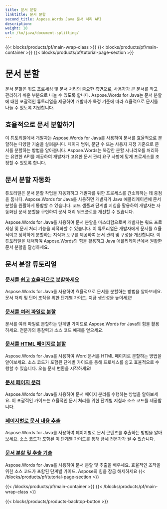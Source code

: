 ```yaml
---
title: 문서 분할
linktitle: 문서 분할
second_title: Aspose.Words Java 문서 처리 API
description: 
weight: 18
url: /ko/java/document-splitting/
---
```


{{< blocks/products/pf/main-wrap-class >}}
{{< blocks/products/pf/main-container >}}
{{< blocks/products/pf/tutorial-page-section >}}

# 문서 분할


문서 분할은 워드 프로세싱 및 문서 처리의 중요한 측면으로, 사용자가 큰 문서를 작고 관리하기 쉬운 부분으로 나눌 수 있도록 합니다. Aspose.Words for Java는 문서 분할에 대한 포괄적인 튜토리얼을 제공하여 개발자가 특정 기준에 따라 효율적으로 문서를 나눌 수 있도록 지원합니다.

## 효율적으로 문서 분할하기

이 튜토리얼에서 개발자는 Aspose.Words for Java를 사용하여 문서를 효율적으로 분할하는 다양한 기술을 살펴봅니다. 페이지 범위, 문단 수 또는 사용자 지정 기준으로 문서를 분할하는 방법을 알아봅니다. Aspose.Words는 복잡한 분할 시나리오를 처리하는 유연한 API를 제공하여 개발자가 고유한 문서 관리 요구 사항에 맞게 프로세스를 조정할 수 있도록 합니다.

## 문서 분할 자동화

튜토리얼은 문서 분할 작업을 자동화하고 개발자를 위한 프로세스를 간소화하는 데 중점을 둡니다. Aspose.Words for Java를 사용하면 개발자가 Java 애플리케이션에 문서 분할을 원활하게 통합할 수 있습니다. 코드 샘플과 단계별 지침을 활용하여 개발자는 자동화된 문서 분할을 구현하여 문서 처리 워크플로를 개선할 수 있습니다.

Aspose.Words for Java를 사용하여 문서 분할을 마스터함으로써 개발자는 워드 프로세싱 및 문서 처리 기능을 최적화할 수 있습니다. 이 튜토리얼은 개발자에게 문서를 효율적이고 정확하게 분할하는 지식과 도구를 제공하여 문서 관리 및 구성을 개선합니다. 이 튜토리얼을 채택하여 Aspose.Words의 힘을 활용하고 Java 애플리케이션에서 원활한 문서 분할을 달성하세요.

## 문서 분할 튜토리얼

### [문서를 쉽고 효율적으로 분할하세요](./split-documents-easily-efficiently/)

Aspose.Words for Java를 사용하여 효율적으로 문서를 분할하는 방법을 알아보세요. 문서 처리 및 단어 조작을 위한 단계별 가이드. 지금 생산성을 높이세요!
### [문서를 여러 파일로 분할](./splitting-documents-into-multiple-files/)
문서를 여러 파일로 분할하는 단계별 가이드로 Aspose.Words for Java의 힘을 활용하세요. 전문가의 통찰력과 소스 코드 예제를 얻으세요.
### [문서를 HTML 페이지로 분할](./splitting-documents-into-html-pages/)
Aspose.Words for Java를 사용하여 Word 문서를 HTML 페이지로 분할하는 방법을 알아보세요. 소스 코드가 포함된 단계별 가이드를 통해 프로세스를 쉽고 효율적으로 수행할 수 있습니다. 오늘 문서 변환을 시작하세요!
### [문서 페이지 분리](./document-page-separation/)
Aspose.Words for Java를 사용하여 문서 페이지 분리를 수행하는 방법을 알아보세요. 이 포괄적인 가이드는 효율적인 문서 처리를 위한 단계별 지침과 소스 코드를 제공합니다.
### [페이지별로 문서 내용 추출](./extracting-document-content-pages/)
Aspose.Words for Java를 사용하여 페이지별로 문서 콘텐츠를 추출하는 방법을 알아보세요. 소스 코드가 포함된 이 단계별 가이드를 통해 금세 전문가가 될 수 있습니다.
### [문서 분할 및 추출 기술](./document-splitting-extraction-techniques/)
Aspose.Words for Java를 사용하여 문서 분할 및 추출을 배우세요. 효율적인 조작을 위한 소스 코드가 포함된 단계별 가이드. Aspose의 힘을 잠금 해제하세요
{{< /blocks/products/pf/tutorial-page-section >}}

{{< /blocks/products/pf/main-container >}}
{{< /blocks/products/pf/main-wrap-class >}}

{{< blocks/products/products-backtop-button >}}
